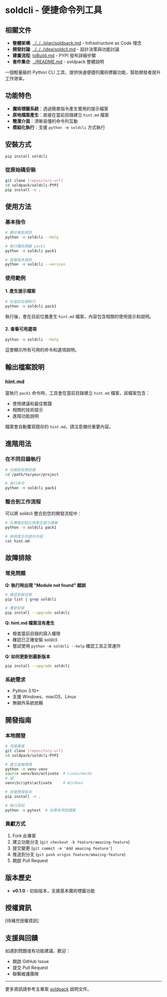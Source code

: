 # soldcli - 便捷命令列工具

## 相關文件

- **整體架構**: [../../../plan/soldpack.md](../../../plan/soldpack.md) - Infrastructure as Code 理念
- **開發討論**: [../../../idea/soldcli.md](../../../idea/soldcli.md) - 設計決策與功能討論
- **建置流程**: [toBuild.md](toBuild.md) - PYPI 發布詳細步驟
- **套件集合**: [../README.md](../README.md) - soldpack 整體說明

一個輕量級的 Python CLI 工具，提供快速便捷的魔術標籤功能，幫助開發者提升工作效率。

## 功能特色

- **魔術標籤系統**：透過簡單指令產生實用的提示檔案
- **原地檔案產生**：直接在當前目錄建立 `hint.md` 檔案
- **簡潔介面**：清晰易懂的命令列互動
- **模組化執行**：支援 `python -m soldcli` 方式執行

## 安裝方式

```bash
pip install soldcli
```

### 從原始碼安裝
```bash
git clone [repository-url]
cd soldpack/soldcli-PYPI
pip install -e .
```

## 使用方法

### 基本指令

```bash
# 顯示幫助資訊
python -m soldcli --help

# 執行魔術標籤 pack1
python -m soldcli pack1

# 查看版本資訊
python -m soldcli --version
```

### 使用範例

#### 1. 產生提示檔案

```bash
# 在當前目錄執行
python -m soldcli pack1
```

執行後，會在目前位置產生 `hint.md` 檔案，內容包含相關的使用提示和說明。

#### 2. 查看可用選項

```bash
python -m soldcli --help
```

這會顯示所有可用的命令和選項說明。

## 輸出檔案說明

### hint.md
當執行 `pack1` 命令時，工具會在當前目錄建立 `hint.md` 檔案，該檔案包含：
- 使用建議和最佳實踐
- 相關的技術提示
- 進階功能說明

檔案會自動覆寫既存的 `hint.md`，請注意備份重要內容。

## 進階用法

### 在不同目錄執行

```bash
# 切換到目標目錄
cd /path/to/your/project

# 執行命令
python -m soldcli pack1
```

### 整合到工作流程

可以將 soldcli 整合到您的開發流程中：

```bash
# 在專案初始化時產生提示檔案
python -m soldcli pack1

# 檢視產生的提示內容
cat hint.md
```

## 故障排除

### 常見問題

**Q: 執行時出現 "Module not found" 錯誤**
```bash
# 確認安裝狀態
pip list | grep soldcli

# 重新安裝
pip install --upgrade soldcli
```

**Q: hint.md 檔案沒有產生**
- 檢查當前目錄的寫入權限
- 確認已正確安裝 soldcli
- 嘗試使用 `python -m soldcli --help` 確認工具正常運作

**Q: 如何更新到最新版本**
```bash
pip install --upgrade soldcli
```

### 系統需求

- Python 3.10+
- 支援 Windows、macOS、Linux
- 無額外系統依賴

## 開發指南

### 本地開發

```bash
# 克隆專案
git clone [repository-url]
cd soldpack/soldcli-PYPI

# 建立虛擬環境
python -m venv venv
source venv/bin/activate  # Linux/macOS
# 或
venv\Scripts\activate     # Windows

# 安裝開發版本
pip install -e .

# 執行測試
python -m pytest  # 如果有測試檔案
```

### 貢獻方式

1. Fork 此專案
2. 建立功能分支 (`git checkout -b feature/amazing-feature`)
3. 提交變更 (`git commit -m 'Add amazing feature'`)
4. 推送到分支 (`git push origin feature/amazing-feature`)
5. 開啟 Pull Request

## 版本歷史

- **v0.1.0** - 初始版本，支援基本魔術標籤功能

## 授權資訊

[待補充授權資訊]

## 支援與回饋

如遇到問題或有功能建議，歡迎：
- 開啟 GitHub Issue
- 提交 Pull Request
- 聯繫維護團隊

---

更多資訊請參考主專案 [soldpack](../README.md) 說明文件。